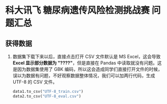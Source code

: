 # 科大讯飞 糖尿病遗传风险检测挑战赛 问题汇总

## 获得数据

1. 数据集下载下来以后，直接点击打开 CSV 文件默认是 MS Excel，这会导致 **Excel 显示部分数据为 "????"**，但是直接在 Pandas 中读取就没有问题。这是因为数据集使用了 GBK 编码，所以这会造成同学们直接打开文件的时候，误以为数据有问题，不好观察数据整体情况，我们可以加两行代码，生成 UTF-8 的 CSV 文件。

   ```python
   data1.to_csv("UTF-8_train.csv")
   data2.to_csv("UTF-8_eval.csv")
   ```
